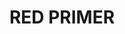 ---
title: "RED PRIMER"
price: "TBA"
desc: "Opis nije dostupan"
img_path: "/assets/img/A.MIG-3511.jpg"
brand: AMMO
available: true
cat: "weathering"
subcat: "OILBRUSHERS"
subsubcat: "SS"
---